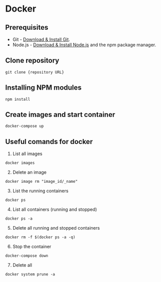 # Docker

## Prerequisites

- Git - [Download & Install Git](https://git-scm.com/downloads).
- Node.js - [Download & Install Node.js](https://nodejs.org/en/download/) and the npm package manager.

## Clone repository

```
git clone {repository URL}
```

## Installing NPM modules

```
npm install
```

## Create images and start container

```
docker-compose up
```

## Useful comands for docker

1. List all images

```
docker images
```

2. Delete an image

```
docker image rm "image_id/_name"
```

3. List the running containers

```
docker ps
```

4. List all containers (running and stopped)

```
docker ps -a
```

5. Delete all running and stopped containers

```
docker rm -f $(docker ps -a -q)
```

6. Stop the container

```
docker-compose down
```

7. Delete all

```
docker system prune -a
```
